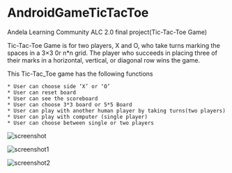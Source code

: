 # AndroidGameTicTacToe
Andela Learning Community ALC 2.0 final project(Tic-Tac-Toe Game)

  Tic-Tac-Toe Game is for two players, X and O, who take turns marking the spaces in a 3×3 0r n*n grid. 
The player who succeeds in placing three of their marks in a horizontal, vertical, or diagonal row wins the game.


  This Tic-Tac_Toe game has the following functions

    * User can choose side ‘X’ or ‘O’
    * User can reset board
    * User can see the scoreboard
    * User can choose 3*3 board or 5*5 Board
    * User can play with another human player by taking turns(two players)
    * User can play with computer (single player)
    * User can choose between single or two players




![screenshot](https://user-images.githubusercontent.com/34499639/38940269-a2587910-4321-11e8-9447-feb6c13115c9.png)


![screenshot1](https://user-images.githubusercontent.com/34499639/38940304-b59ffc00-4321-11e8-91b2-f0f8f1ca55b9.png)


![screenshot2](https://user-images.githubusercontent.com/34499639/38940292-ad83f044-4321-11e8-87d8-06ebd745bd2b.png)
